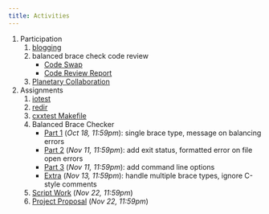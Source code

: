 ```yaml
---
title: Activities
---
```


1. Participation
   1. [blogging](/getting_started/)
   2. balanced brace check code review
      - [Code Swap](/activities/balanced_code_swap)
      - [Code Review Report](/activities/balanced_review_report/)
   3. [Planetary Collaboration](/activities/collaboration/)
2. Assignments
   1. [iotest](/activities/io_test/)
   2. [redir](/activities/redirect_algorithm/)
   3. [cxxtest Makefile](/activities/make_cxxtest/)
   4. Balanced Brace Checker
      - [Part 1](/activities/balancing_act/) (*Oct 18, 11:59pm*): single brace type, message on balancing errors
      - [Part 2](/activities/balanced_exit_status/) (*Nov 11, 11:59pm*): add exit status, formatted error on file open errors
      - [Part 3](/activities/balanced_cli_options/) (*Nov 11, 11:59pm*): add command line options
      - [Extra](/activities/balanced_extra/) (*Nov 13, 11:59pm*): handle multiple brace types, ignore C-style comments
   5. [Script Work](/activities/script_work/) (*Nov 22, 11:59pm*)
   5. [Project Proposal](/activities/project_proposal/) (*Nov 22, 11:59pm*)
